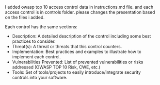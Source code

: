 I added owasp top 10 access control data in instructions.md file. and each access control is in controls folder. please changes the presentation based on the files i added. 

Each control has the same sections:

- Description: A detailed description of the control including some best practices to consider.
- Threat(s): A threat or threats that this control counters.
- Implementation: Best practices and examples to illustrate how to implement each control.
- Vulnerabilities Prevented: List of prevented vulnerabilities or risks addressed (OWASP TOP 10 Risk, CWE, etc.)
- Tools: Set of tools/projects to easily introduce/integrate security controls into your software.